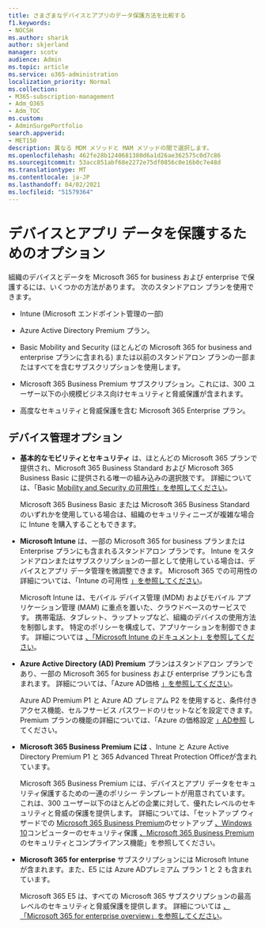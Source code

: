 ```yaml
---
title: さまざまなデバイスとアプリのデータ保護方法を比較する
f1.keywords:
- NOCSH
ms.author: sharik
author: skjerland
manager: scotv
audience: Admin
ms.topic: article
ms.service: o365-administration
localization_priority: Normal
ms.collection:
- M365-subscription-management
- Adm_O365
- Adm_TOC
ms.custom:
- AdminSurgePortfolio
search.appverid:
- MET150
description: 異なる MDM メソッドと MAM メソッドの間で選択します。
ms.openlocfilehash: 462fe28b1240681380d6a1d26ae362575c0d7c86
ms.sourcegitcommit: 53acc851abf68e2272e75df0856c0e16b0c7e48d
ms.translationtype: MT
ms.contentlocale: ja-JP
ms.lasthandoff: 04/02/2021
ms.locfileid: "51579364"
---
```

# <a name="options-for-protecting-your-devices-and-app-data"></a>デバイスとアプリ データを保護するためのオプション

組織のデバイスとデータを Microsoft 365 for business および enterprise で保護するには、いくつかの方法があります。 次のスタンドアロン プランを使用できます。

- Intune (Microsoft エンドポイント管理の一部)
- Azure Active Directory Premium プラン。
- Basic Mobility and Security (ほとんどの Microsoft 365 for business and enterprise プランに含まれる) または以前のスタンドアロン プランの一部またはすべてを含むサブスクリプションを使用します。

- Microsoft 365 Business Premium サブスクリプション。これには、300 ユーザー以下の小規模ビジネス向けセキュリティと脅威保護が含まれます。
- 高度なセキュリティと脅威保護を含む Microsoft 365 Enterprise プラン。

## <a name="device-management-options"></a>デバイス管理オプション

- **基本的なモビリティとセキュリティ** は、ほとんどの Microsoft 365 プランで提供され、Microsoft 365 Business Standard および Microsoft 365 Business Basic に提供される唯一の組み込みの選択肢です。 詳細については、「Basic [Mobility and Security の可用性」を参照してください](../basic-mobility-security/choose-between-basic-mobility-and-security-and-intune.md#availability-of-basic-mobility-and-security-and-intune)。 

    Microsoft 365 Business Basic または Microsoft 365 Business Standard のいずれかを使用している場合は、組織のセキュリティニーズが複雑な場合に Intune を購入することもできます。
 
- **Microsoft Intune** は、一部の Microsoft 365 for business プランまたは Enterprise プランにも含まれるスタンドアロン プランです。 Intune をスタンドアロンまたはサブスクリプションの一部として使用している場合は、デバイスとアプリ データ管理を微調整できます。 Microsoft 365 での可用性の詳細については、「Intune の可用性 [」を参照してください](../basic-mobility-security/choose-between-basic-mobility-and-security-and-intune.md#availability-of-basic-mobility-and-security-and-intune)。

    Microsoft Intune は、モバイル デバイス管理 (MDM) およびモバイル アプリケーション管理 (MAM) に重点を置いた、クラウドベースのサービスです。 携帯電話、タブレット、ラップトップなど、組織のデバイスの使用方法を制御します。 特定のポリシーを構成して、アプリケーションを制御できます。 詳細については [、「Microsoft Intune のドキュメント」を参照してください](/mem/intune/)。

- **Azure Active Directory (AD) Premium** プランはスタンドアロン プランであり、一部の Microsoft 365 for business および enterprise プランにも含まれます。 詳細については、「Azure AD価格 [」を参照してください](https://azure.microsoft.com/pricing/details/active-directory/)。

     Azure AD Premium P1 と Azure AD プレミアム P2 を使用すると、条件付きアクセス機能、セルフサービス パスワードのリセットなどを設定できます。Premium プランの機能の詳細については、「Azure の価格設定 [」AD参照](https://azure.microsoft.com/pricing/details/active-directory/) してください。
- **Microsoft 365 Business Premium には** 、Intune と Azure Active Directory Premium P1 と 365 Advanced Threat Protection Officeが含まれています。 
 
    Microsoft 365 Business Premium には、デバイスとアプリ データをセキュリティ保護するための一連のポリシー テンプレートが用意されています。 これは、300 ユーザー以下のほとんどの企業に対して、優れたレベルのセキュリティと脅威の保護を提供します。 詳細については、「セットアップ ウィザードでの [Microsoft 365 Business Premium](../../business/set-up.md)のセットアップ [、Windows 10](../../business/secure-win-10-pcs.md)コンピューターのセキュリティ保護 [、Microsoft 365 Business Premium](../../business/security-features.md)のセキュリティとコンプライアンス機能」を参照してください。

- **Microsoft 365 for enterprise** サブスクリプションには Microsoft Intune が含まれます。また、E5 には Azure ADプレミアム プラン 1 と 2 も含まれています。

    Microsoft 365 E5 は、すべての Microsoft 365 サブスクリプションの最高レベルのセキュリティと脅威保護を提供します。 詳細については [、「Microsoft 365 for enterprise overview」を参照してください](../../enterprise/microsoft-365-overview.md)。